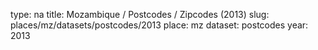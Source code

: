 type: na
title: Mozambique / Postcodes / Zipcodes (2013)
slug: places/mz/datasets/postcodes/2013
place: mz
dataset: postcodes
year: 2013
